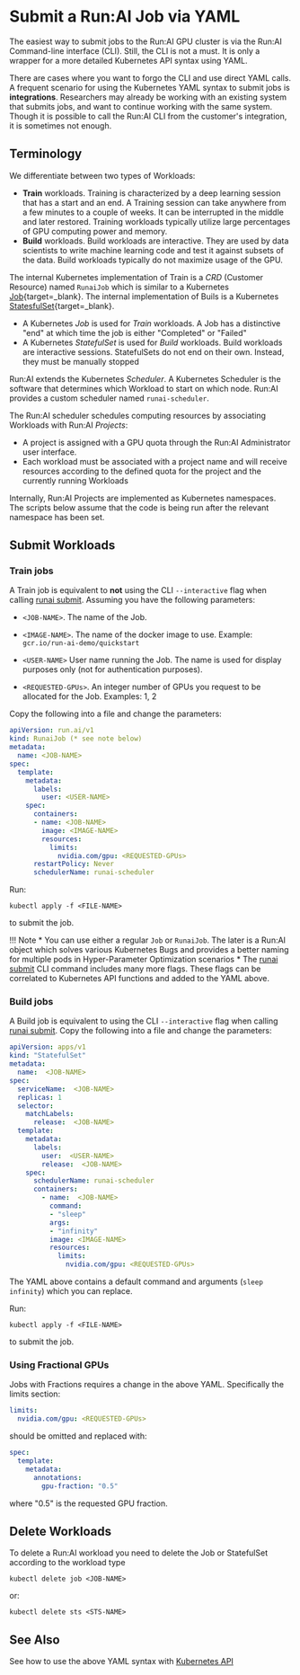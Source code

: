 # Submit a Run:AI Job via YAML

The easiest way to submit jobs to the Run:AI GPU cluster is via the Run:AI Command-line interface (CLI). Still, the CLI is not a must. It is only a wrapper for a more detailed Kubernetes API syntax using YAML. 

There are cases where you want to forgo the CLI and use direct YAML calls. A frequent scenario for using the Kubernetes YAML syntax to submit jobs is __integrations__. Researchers may already be working with an existing system that submits jobs, and want to continue working with the same system. Though it is possible to call the Run:AI CLI from the customer's integration, it is sometimes not enough.

## Terminology

We differentiate between two types of Workloads:

*   __Train__ workloads. Training is characterized by a deep learning session that has a start and an end. A Training session can take anywhere from a few minutes to a couple of weeks. It can be interrupted in the middle and later restored. Training workloads typically utilize large percentages of GPU computing power and memory.
*   __Build__ workloads. Build workloads are interactive. They are used by data scientists to write machine learning code and test it against subsets of the data. Build workloads typically do not maximize usage of the GPU. 

The internal Kubernetes implementation of Train is a _CRD_ (Customer Resource) named `RunaiJob` which is similar to a Kubernetes [Job](https://kubernetes.io/docs/concepts/workloads/controllers/job/){target=_blank}. The internal implementation of Buils is a  Kubernetes [StatesfulSet](https://kubernetes.io/docs/concepts/workloads/controllers/statefulset/){target=_blank}.

* A Kubernetes _Job_ is used for _Train_ workloads. A Job has a distinctive "end" at which time the job is either "Completed" or "Failed"
* A Kubernetes _StatefulSet_ is used for  _Build_ workloads. Build workloads are interactive sessions. StatefulSets do not end on their own. Instead, they must be manually stopped

Run:AI extends the Kubernetes _Scheduler_. A Kubernetes Scheduler is the software that determines which Workload to start on which node. Run:AI provides a custom scheduler named `runai-scheduler`.

The Run:AI scheduler schedules computing resources by associating Workloads with  Run:AI _Projects_:

* A project is assigned with a GPU quota through the Run:AI Administrator user interface. 
* Each workload must be associated with a project name and will receive resources according to the defined quota for the project and the currently running Workloads

Internally, Run:AI Projects are implemented as Kubernetes namespaces. The scripts below assume that the code is being run after the relevant namespace has been set. 

## Submit Workloads 


### Train jobs

A Train job is equivalent to __not__ using the CLI ``--interactive`` flag when calling [runai submit](../../Researcher/cli-reference/runai-submit.md). Assuming you have the following parameters:

* ``<JOB-NAME>``. The name of the Job. 

* ``<IMAGE-NAME>``. The name of the docker image to use. Example: ``gcr.io/run-ai-demo/quickstart``

* ``<USER-NAME>`` User name running the Job. The name is used for display purposes only (not for authentication purposes).

* ``<REQUESTED-GPUs>``. An integer number of GPUs you request to be allocated for the Job. Examples: 1, 2

Copy the following into a file and change the parameters:

```yaml
apiVersion: run.ai/v1
kind: RunaiJob (* see note below)
metadata:
  name: <JOB-NAME>
spec:
  template:
    metadata:
      labels:
        user: <USER-NAME>
    spec:
      containers:
      - name: <JOB-NAME>
        image: <IMAGE-NAME>
        resources:
          limits:
            nvidia.com/gpu: <REQUESTED-GPUs>
      restartPolicy: Never
      schedulerName: runai-scheduler
```


Run:

    kubectl apply -f <FILE-NAME>

to submit the job.

!!! Note
    * You can use either a regular `Job` or `RunaiJob`. The later is a Run:AI object which solves various Kubernetes Bugs and provides a better naming for multiple pods in Hyper-Parameter Optimization scenarios
    * The [runai submit](../../Researcher/cli-reference/runai-submit.md) CLI command includes many more flags. These flags can be correlated to Kubernetes API functions and added to the YAML above. 


### Build jobs

A Build job is equivalent to using the CLI ``--interactive`` flag when calling [runai submit](../../Researcher/cli-reference/runai-submit.md). Copy the following into a file and change the parameters:

``` yaml
apiVersion: apps/v1
kind: "StatefulSet"
metadata:
  name:  <JOB-NAME>
spec:
  serviceName:  <JOB-NAME>
  replicas: 1
  selector:
    matchLabels:
      release:  <JOB-NAME>
  template:
    metadata:
      labels:
        user:  <USER-NAME>
        release:  <JOB-NAME>
    spec:
      schedulerName: runai-scheduler
      containers:
        - name:  <JOB-NAME>
          command:
          - "sleep"
          args:
          - "infinity"
          image: <IMAGE-NAME>
          resources:
            limits:
              nvidia.com/gpu: <REQUESTED-GPUs>
```

The YAML above contains a default command and arguments (``sleep infinity``) which you can replace.

Run:

    kubectl apply -f <FILE-NAME>

to submit the job.



### Using Fractional GPUs

Jobs with Fractions requires a change in the above YAML. Specifically the limits section:


``` yaml
limits:
  nvidia.com/gpu: <REQUESTED-GPUs>
```

should be omitted and replaced with:

``` yaml
spec:
  template:
    metadata:
      annotations:
        gpu-fraction: "0.5"
``` 

where "0.5" is the requested GPU fraction.


## Delete Workloads

To delete a Run:AI workload you need to delete the Job or StatefulSet according to the workload type

    kubectl delete job <JOB-NAME>

or: 

    kubectl delete sts <STS-NAME>


## See Also

See how to use the above YAML syntax with [Kubernetes API](launch-job-via-kubernetes-api.md)